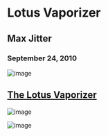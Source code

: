 # Lotus Vaporizer
## Max Jitter
### September 24, 2010

![image](https://user-images.githubusercontent.com/104687767/167318701-7d7d32a0-d899-41de-b651-d2caa3b34453.png)



## [The Lotus Vaporizer](https://github.com/BeyondCombustion/The-Consensus/tree/main/No%20Longer%20In%20Production/Lotus/The%20Lotus)

![image](https://user-images.githubusercontent.com/104687767/167319179-9d0e1fd0-6ead-43af-9618-b75f14cf023f.png)


![image](https://user-images.githubusercontent.com/104687767/167319198-946bf5f1-6340-4047-ab54-4274277038e0.png)
